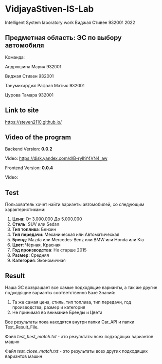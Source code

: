 # VidjayaStiven-IS-Lab
Intelligent System laboratory work
Виджая Стивен 932001 2022

## Предметная область: ЭС по выбору автомобиля
Команда:

Андрюшина Мария 932001

Виджая Стивен 932001

Танумихарджя Рафаэл Мэтью 932001

Цурова Тамара 932001

## Link to site
https://steven2110.github.io/

## Video of the program
Backend Version: **0.0.2**

Video: https://disk.yandex.com/d/B-rylhY4VN4_aw

Frontend Version: **0.0.4**

Video: 

## Test
Пользователь хочет найти варианты автомобилей, со следующим характеристиками:

1. **Цена**: От 3.000.000 До 5.000.000
2. **Стиль**: SUV или Sedan
3. **Тип топлива**: Бензин
4. **Тип передачи**: Механическая или Автоматическая
5. **Бренд**: Mazda или Mercedes-Benz или BMW или Honda или Kia
6. **Цвет**: Чёрная, Красная
7. **Год производства**: Не старше 2015
8. **Размер**: Средняя
9. **Категория**: Экономичная

## Result
Наша ЭС возвращает все самые подходящие варианты, а так же другие подходящие варианты соответственно Базе Знаний: 

1. Та же самая цена, стиль, тип топлива, тип передачи, год производства, размер и категория
2. Не принимая во внимание Бренды и Цвета

Все результаты пока находятся внутри папки Car_API и папки Test_Result_File.

Файл *test_best_match.txt* - это результаты всех подходящих вариантов машин

Файл *test_close_match.txt* - это результаты всех других подходящих вариантов машин
